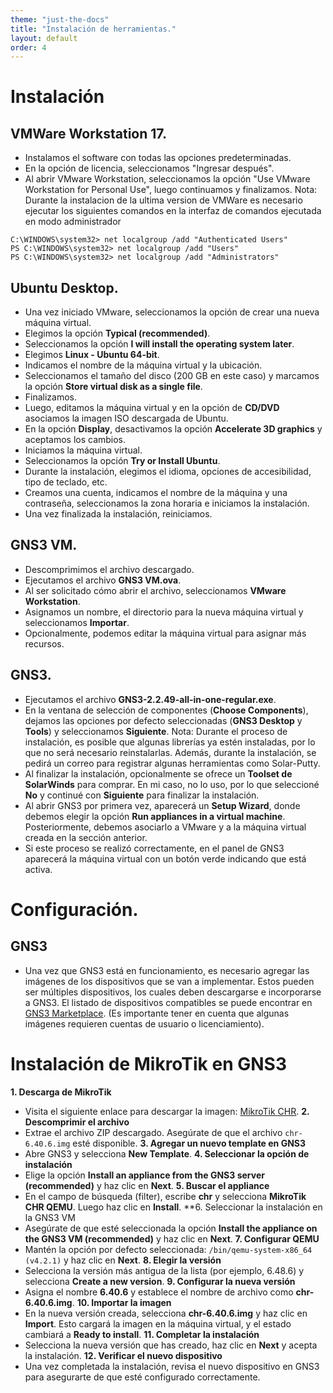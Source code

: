 ```yaml
---
theme: "just-the-docs"
title: "Instalación de herramientas."
layout: default
order: 4
---
```

# **Instalación**

## VMWare Workstation 17.
* Instalamos el software con todas las opciones predeterminadas.
* En la opción de licencia, seleccionamos "Ingresar después".
* Al abrir VMware Workstation, seleccionamos la opción "Use VMware Workstation for Personal Use", luego continuamos y finalizamos.
Nota: Durante la instalacion de la ultima version de VMWare es necesario ejecutar los siguientes comandos en la interfaz de comandos ejecutada en modo administrador
```
C:\WINDOWS\system32> net localgroup /add "Authenticated Users"
PS C:\WINDOWS\system32> net localgroup /add "Users"
PS C:\WINDOWS\system32> net localgroup /add "Administrators"
```


## Ubuntu Desktop.
* Una vez iniciado VMware, seleccionamos la opción de crear una nueva máquina virtual.
* Elegimos la opción **Typical (recommended)**.
* Seleccionamos la opción **I will install the operating system later**.
* Elegimos **Linux - Ubuntu 64-bit**.
* Indicamos el nombre de la máquina virtual y la ubicación.
* Seleccionamos el tamaño del disco (200 GB en este caso) y marcamos la opción **Store virtual disk as a single file**.
* Finalizamos.
* Luego, editamos la máquina virtual y en la opción de **CD/DVD** asociamos la imagen ISO descargada de Ubuntu.
* En la opción **Display**, desactivamos la opción **Accelerate 3D graphics** y aceptamos los cambios.
* Iniciamos la máquina virtual.
* Seleccionamos la opción **Try or Install Ubuntu**.
* Durante la instalación, elegimos el idioma, opciones de accesibilidad, tipo de teclado, etc.
* Creamos una cuenta, indicamos el nombre de la máquina y una contraseña, seleccionamos la zona horaria e iniciamos la instalación.
* Una vez finalizada la instalación, reiniciamos.

## GNS3 VM.
* Descomprimimos el archivo descargado.
* Ejecutamos el archivo **GNS3 VM.ova**.
* Al ser solicitado cómo abrir el archivo, seleccionamos **VMware Workstation**.
* Asignamos un nombre, el directorio para la nueva máquina virtual y seleccionamos **Importar**.
* Opcionalmente, podemos editar la máquina virtual para asignar más recursos.

## GNS3.
* Ejecutamos el archivo **GNS3-2.2.49-all-in-one-regular.exe**.
* En la ventana de selección de componentes (**Choose Components**), dejamos las opciones por defecto seleccionadas (**GNS3 Desktop** y **Tools**) y seleccionamos **Siguiente**. Nota: Durante el proceso de instalación, es posible que algunas librerías ya estén instaladas, por lo que no será necesario reinstalarlas. Además, durante la instalación, se pedirá un correo para registrar algunas herramientas como Solar-Putty.
* Al finalizar la instalación, opcionalmente se ofrece un **Toolset de SolarWinds** para comprar. En mi caso, no lo uso, por lo que seleccioné **No** y continué con **Siguiente** para finalizar la instalación.
* Al abrir GNS3 por primera vez, aparecerá un **Setup Wizard**, donde debemos elegir la opción **Run appliances in a virtual machine**. Posteriormente, debemos asociarlo a VMware y a la máquina virtual creada en la sección anterior.
* Si este proceso se realizó correctamente, en el panel de GNS3 aparecerá la máquina virtual con un botón verde indicando que está activa.

# **Configuración.**

## GNS3
* Una vez que GNS3 está en funcionamiento, es necesario agregar las imágenes de los dispositivos que se van a implementar. Estos pueden ser múltiples dispositivos, los cuales deben descargarse e incorporarse a GNS3. El listado de dispositivos compatibles se puede encontrar en [GNS3 Marketplace](https://www.gns3.com/marketplace/appliances). (Es importante tener en cuenta que algunas imágenes requieren cuentas de usuario o licenciamiento).

# Instalación de MikroTik en GNS3

**1. Descarga de MikroTik**
- Visita el siguiente enlace para descargar la imagen: [MikroTik CHR](https://download.mikrotik.com/routeros/6.40.6/chr-6.40.6.img.zip).
**2. Descomprimir el archivo**
- Extrae el archivo ZIP descargado. Asegúrate de que el archivo `chr-6.40.6.img` esté disponible.
**3. Agregar un nuevo template en GNS3**
- Abre GNS3 y selecciona **New Template**.
**4. Seleccionar la opción de instalación**
- Elige la opción **Install an appliance from the GNS3 server (recommended)** y haz clic en **Next**.
**5. Buscar el appliance**
- En el campo de búsqueda (filter), escribe **chr** y selecciona **MikroTik CHR QEMU**. Luego haz clic en **Install**.
**6. Seleccionar la instalación en la GNS3 VM
- Asegúrate de que esté seleccionada la opción **Install the appliance on the GNS3 VM (recommended)** y haz clic en **Next**.
**7. Configurar QEMU**
- Mantén la opción por defecto seleccionada: `/bin/qemu-system-x86_64 (v4.2.1)` y haz clic en **Next**.
**8. Elegir la versión**
- Selecciona la versión más antigua de la lista (por ejemplo, 6.48.6) y selecciona **Create a new version**.
**9. Configurar la nueva versión**
- Asigna el nombre **6.40.6** y establece el nombre de archivo como **chr-6.40.6.img**.
**10. Importar la imagen**
- En la nueva versión creada, selecciona **chr-6.40.6.img** y haz clic en **Import**. Esto cargará la imagen en la máquina virtual, y el estado cambiará a **Ready to install**.
**11. Completar la instalación**
- Selecciona la nueva versión que has creado, haz clic en **Next** y acepta la instalación.
**12. Verificar el nuevo dispositivo**
- Una vez completada la instalación, revisa el nuevo dispositivo en GNS3 para asegurarte de que esté configurado correctamente.
